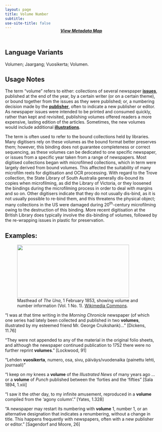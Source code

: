```yaml
---
layout: page
title: Volume Number
subtitle:  
use-site-title: false
---
```


<h4 style="text-align:center;font-style:italic;margin-top:-20px;margin-bottom:50px;"><a href="../../maps/volume-number">View Metadata Map</a></h4>

## Language Variants

Volumen; Jaargang; Vuosikerta; Volumen.


## Usage Notes

The term “volume” refers to either: collections of several newspaper
[**issues**](../issue-number), published at the end of the year, by a certain writer (or on
a certain theme), or bound together from the issues as they were
published; or, a numbering decision made by the [**publisher**](../publisher), often to
indicate a new publisher or editor. As newspaper issues were intended to
be printed and consumed quickly, rather than kept and revisited,
publishing volumes offered readers a more expensive, lasting edition of
the articles. Sometimes, the new volumes would include additional
[**illustrations**](../illustration-information).

The term is often used to refer to the bound collections held by
libraries. Many digitisers rely on these volumes as the bound format
better preserves them; however, this binding does not guarantee
completeness or correct sequencing, as these volumes can be dedicated to
one specific newspaper, or issues from a specific year taken from a
range of newspapers. Most digitised collections began with microfilmed
collections, which in term were largely derived from bound volumes. This
affected the suitability of many microfilm reels for digitisation and
OCR processing. With regard to the Trove collection, the State Library
of South Australia generally dis-bound its copies when microfilming,
as did the Library of Victoria, or they loosened the bindings during the
microfilming process in order to deal with margins and so on. Other
digitisers indicate that they do not usually dis-bind, as it is not
usually possible to re-bind them, and this threatens the physical
object; many collections in the US were damaged during
20<sup>th</sup>-century microfilming owing to the destruction of this
binding. More recent digitisation at the British Library does typically
involve the dis-binding of volumes, followed by the re-wrapping issues
in plastic for preservation.

## Examples:
<figure>
   <img src="https://upload.wikimedia.org/wikipedia/commons/4/42/The_Una_%28newspaper%29.jpg" width="370" height="175" align="center">
   <figcaption>Masthead of <i>The Una</i>, 1 February 1853, showing volume and number information (Vol. 1 No. 1). <a href="https://upload.wikimedia.org/wikipedia/commons/4/42/The_Una_%28newspaper%29.jpg">Wikimedia Commons</a>.</figcaption>
</figure>  

“I was at that time writing in the *Morning Chronicle* newspaper (of
    which one series had lately been collected and published in two
    **volumes**, illustrated by my esteemed friend Mr. George
    Cruikshank)…” \[Dickens, 11.76\]

“They were not appended to any of the material in the original folio
    sheets, and although the newspaper continued publication to 1752
    there were no further reprint **volumes**.” \[Lockwood, 91\]

“Lehden **vuosikerta**, numero, osa, sivu, päiväys/vuodenaika
    (painettu lehti, journaali)”

“I keep on my knees a **volume** of the *Illustrated News* of many
    years ago … or a **volume** of *Punch* published between the
    ‘forties and the ‘fifties” \[Sala 1894, 1.xiii\]

“I saw it the other day, to my infinite amusement, reproduced in a
    **volume** compiled from the ‘agony column’.” \[Yates, 1.328\]

“A newspaper may restart its numbering with **volume** 1, number 1,
    or an alternative designation that indicates a renumbering, without
    a change in title. This happens frequently with newspapers, often
    with a new publisher or editor.” \[Sagendorf and Moore, 26\]
